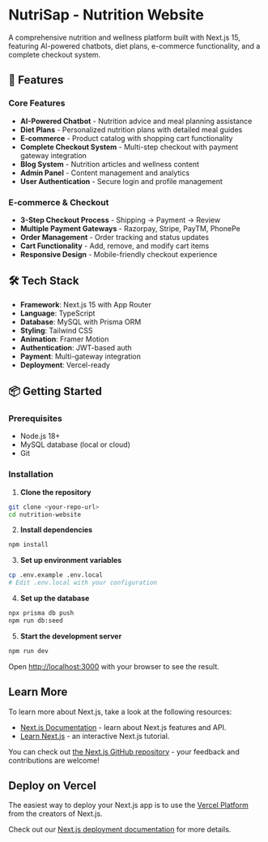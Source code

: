 # NutriSap - Nutrition Website

A comprehensive nutrition and wellness platform built with Next.js 15, featuring AI-powered chatbots, diet plans, e-commerce functionality, and a complete checkout system.

## 🚀 Features

### Core Features
- **AI-Powered Chatbot** - Nutrition advice and meal planning assistance
- **Diet Plans** - Personalized nutrition plans with detailed meal guides
- **E-commerce** - Product catalog with shopping cart functionality
- **Complete Checkout System** - Multi-step checkout with payment gateway integration
- **Blog System** - Nutrition articles and wellness content
- **Admin Panel** - Content management and analytics
- **User Authentication** - Secure login and profile management

### E-commerce & Checkout
- **3-Step Checkout Process** - Shipping → Payment → Review
- **Multiple Payment Gateways** - Razorpay, Stripe, PayTM, PhonePe
- **Order Management** - Order tracking and status updates
- **Cart Functionality** - Add, remove, and modify cart items
- **Responsive Design** - Mobile-friendly checkout experience

## 🛠️ Tech Stack

- **Framework**: Next.js 15 with App Router
- **Language**: TypeScript
- **Database**: MySQL with Prisma ORM
- **Styling**: Tailwind CSS
- **Animation**: Framer Motion
- **Authentication**: JWT-based auth
- **Payment**: Multi-gateway integration
- **Deployment**: Vercel-ready

## 📦 Getting Started

### Prerequisites
- Node.js 18+
- MySQL database (local or cloud)
- Git

### Installation

1. **Clone the repository**
```bash
git clone <your-repo-url>
cd nutrition-website
```

2. **Install dependencies**
```bash
npm install
```

3. **Set up environment variables**
```bash
cp .env.example .env.local
# Edit .env.local with your configuration
```

4. **Set up the database**
```bash
npx prisma db push
npm run db:seed
```

5. **Start the development server**
```bash
npm run dev
```

Open [http://localhost:3000](http://localhost:3000) with your browser to see the result.

## Learn More

To learn more about Next.js, take a look at the following resources:

- [Next.js Documentation](https://nextjs.org/docs) - learn about Next.js features and API.
- [Learn Next.js](https://nextjs.org/learn) - an interactive Next.js tutorial.

You can check out [the Next.js GitHub repository](https://github.com/vercel/next.js) - your feedback and contributions are welcome!

## Deploy on Vercel

The easiest way to deploy your Next.js app is to use the [Vercel Platform](https://vercel.com/new?utm_medium=default-template&filter=next.js&utm_source=create-next-app&utm_campaign=create-next-app-readme) from the creators of Next.js.

Check out our [Next.js deployment documentation](https://nextjs.org/docs/app/building-your-application/deploying) for more details.
